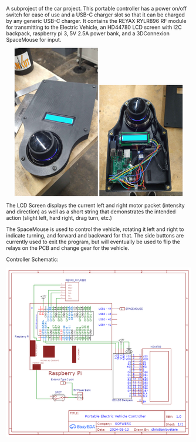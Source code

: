 A subproject of the car project. This portable controller has a power on/off switch for ease of use and a USB-C charger slot so that it can be charged by any generic USB-C charger. It contains the REYAX RYLR896 RF module for transmitting to the Electric Vehicle, an HD44780 LCD screen with I2C backpack, raspberry pi 3, 5V 2.5A power bank, and a 3DConnexion SpaceMouse for input.

<p align="center">
  <img src="ControllerAssembled.jpg" alt="Image 1" width="45%">
  <img src="ControllerInsides.jpg" alt="Image 2" width="45%">
</p>

The LCD Screen displays the current left and right motor packet (intensity and direction) as well as a short string that demonstrates the intended action (slight left, hard right, drag turn, etc.)

The SpaceMouse is used to control the vehicle, rotating it left and right to indicate turning, and forward and backward for that. The side buttons are currently used to exit the program, but will eventually be used to flip the relays on the PCB and change gear for the vehicle.

Controller Schematic:

<p align="center">
  <img src="PortableControllerSchematic.png" alt="What is this">
</p>
